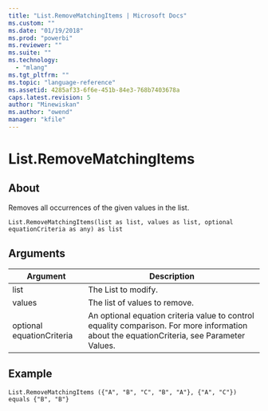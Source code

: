 ```yaml
---
title: "List.RemoveMatchingItems | Microsoft Docs"
ms.custom: ""
ms.date: "01/19/2018"
ms.prod: "powerbi"
ms.reviewer: ""
ms.suite: ""
ms.technology: 
  - "mlang"
ms.tgt_pltfrm: ""
ms.topic: "language-reference"
ms.assetid: 4285af33-6f6e-451b-84e3-768b7403678a
caps.latest.revision: 5
author: "Minewiskan"
ms.author: "owend"
manager: "kfile"
---
```

# List.RemoveMatchingItems

  
## About  
Removes all occurrences of the given values in the list.  
  
```  
List.RemoveMatchingItems(list as list, values as list, optional equationCriteria as any) as list  
```  
  
## Arguments  
  
|Argument|Description|  
|------------|---------------|  
|list|The List to modify.|  
|values|The list of values to remove.|  
|optional equationCriteria|An optional equation criteria value to control equality comparison. For more information about the equationCriteria, see Parameter Values.|  
  
## Example  
  
```  
List.RemoveMatchingItems ({"A", "B", "C", "B", "A"}, {"A", "C"}) equals {"B", "B"}  
```  

